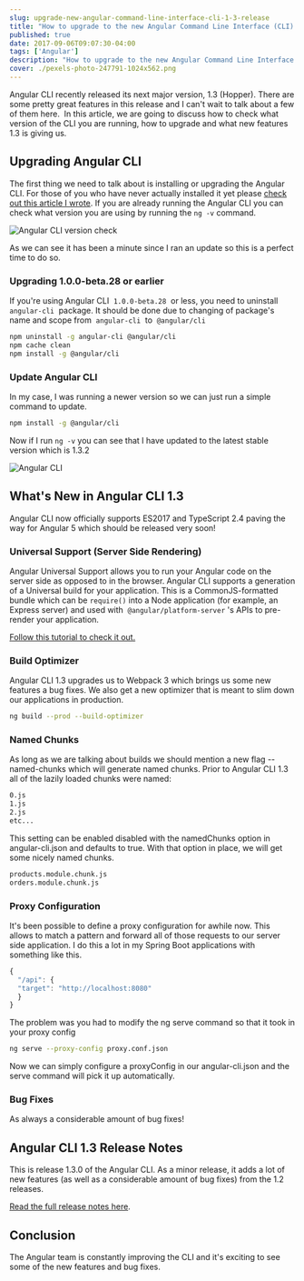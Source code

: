 ```yaml
---
slug: upgrade-new-angular-command-line-interface-cli-1-3-release
title: "How to upgrade to the new Angular Command Line Interface (CLI) 1.3 release"
published: true
date: 2017-09-06T09:07:30-04:00
tags: ['Angular']
description: "How to upgrade to the new Angular Command Line Interface (CLI) 1.3 release"
cover: ./pexels-photo-247791-1024x562.png
---
```


Angular CLI recently released its next major version, 1.3 (Hopper). There are some pretty great features in this release and I can't wait to talk about a few of them here.  In this article, we are going to discuss how to check what version of the CLI you are running, how to upgrade and what new features 1.3 is giving us.

## Upgrading Angular CLI

The first thing we need to talk about is installing or upgrading the Angular CLI. For those of you who have never actually installed it yet please [check out this article I wrote](https://www.danvega.dev/blog/2017/06/05/getting-started-angular-cli). If you are already running the Angular CLI you can check what version you are using by running the `ng -v` command.

![Angular CLI version check](./2017-09-06_08-00-18.png)

As we can see it has been a minute since I ran an update so this is a perfect time to do so.

### Upgrading 1.0.0-beta.28 or earlier

If you're using Angular CLI  `1.0.0-beta.28`  or less, you need to uninstall  `angular-cli`  package. It should be done due to changing of package's name and scope from  `angular-cli`  to  `@angular/cli`

```bash
npm uninstall -g angular-cli @angular/cli
npm cache clean
npm install -g @angular/cli
```

### Update Angular CLI

In my case, I was running a newer version so we can just run a simple command to update.

```bash
npm install -g @angular/cli
```

Now if I run `ng -v` you can see that I have updated to the latest stable version which is 1.3.2

![Angular CLI](./2017-09-06_08-20-29.png)

## What's New in Angular CLI 1.3

Angular CLI now officially supports ES2017 and TypeScript 2.4 paving the way for Angular 5 which should be released very soon!

### Universal Support (Server Side Rendering)

Angular Universal Support allows you to run your Angular code on the server side as opposed to in the browser. Angular CLI supports a generation of a Universal build for your application. This is a CommonJS-formatted bundle which can be `require()` into a Node application (for example, an Express server) and used with  `@angular/platform-server` 's APIs to pre-render your application.

[Follow this tutorial to check it out.](https://github.com/angular/angular-cli/wiki/stories-universal-rendering)

### Build Optimizer

Angular CLI 1.3 upgrades us to Webpack 3 which brings us some new features a bug fixes. We also get a new optimizer that is meant to slim down our applications in production.

```bash
ng build --prod --build-optimizer
```

### Named Chunks

As long as we are talking about builds we should mention a new flag --named-chunks which will generate named chunks. Prior to Angular CLI 1.3 all of the lazily loaded chunks were named:

```bash
0.js
1.js
2.js
etc...
```

This setting can be enabled disabled with the namedChunks option in angular-cli.json and defaults to true. With that option in place, we will get some nicely named chunks.

```bash
products.module.chunk.js
orders.module.chunk.js
```

### Proxy Configuration

It's been possible to define a proxy configuration for awhile now. This allows to match a pattern and forward all of those requests to our server side application. I do this a lot in my Spring Boot applications with something like this.

```javascript
{
  "/api": {
  "target": "http://localhost:8080"
  }
}
```

The problem was you had to modify the ng serve command so that it took in your proxy config

```bash
ng serve --proxy-config proxy.conf.json
```

Now we can simply configure a proxyConfig in our angular-cli.json and the serve command will pick it up automatically.

### Bug Fixes

As always a considerable amount of bug fixes!

## Angular CLI 1.3 Release Notes

This is release 1.3.0 of the Angular CLI. As a minor release, it adds a lot of new features (as well as a considerable amount of bug fixes) from the 1.2 releases. 

[Read the full release notes here](https://github.com/angular/angular-cli/releases/tag/v1.3.0).

## Conclusion

The Angular team is constantly improving the CLI and it's exciting to see some of the new features and bug fixes.
